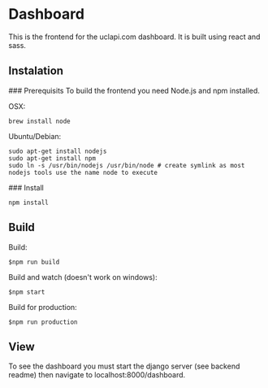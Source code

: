 # Dashboard

This is the frontend for the uclapi.com dashboard. It is built using react and sass.

## Instalation

### Prerequisits 
To build the frontend you need Node.js and npm installed. 

OSX:
```
brew install node
```

Ubuntu/Debian:
```
sudo apt-get install nodejs
sudo apt-get install npm
sudo ln -s /usr/bin/nodejs /usr/bin/node # create symlink as most nodejs tools use the name node to execute
```

### Install

```
npm install
```

## Build
Build:
``` shell
$npm run build
```

Build and watch (doesn't work on windows):
``` shell
$npm start
```

Build for production:
``` shell
$npm run production
```

## View
To see the dashboard you must start the django server (see backend readme) then navigate to localhost:8000/dashboard. 

